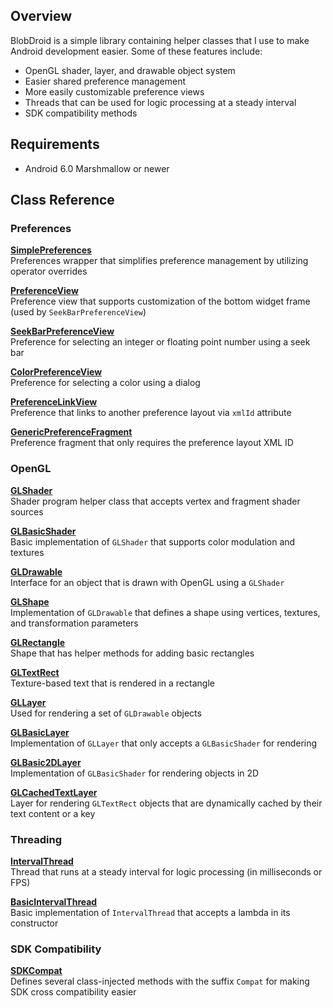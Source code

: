 ## Overview
BlobDroid is a simple library containing helper classes that I use to make Android development easier.
Some of these features include:
- OpenGL shader, layer, and drawable object system
- Easier shared preference management
- More easily customizable preference views
- Threads that can be used for logic processing at a steady interval
- SDK compatibility methods

## Requirements
- Android 6.0 Marshmallow or newer

## Class Reference

### Preferences

[**SimplePreferences**](lib/src/main/java/software/blob/android/preference/util/SimplePreferences.kt)  
Preferences wrapper that simplifies preference management by utilizing operator overrides

[**PreferenceView**](lib/src/main/java/software/blob/android/preference/view/PreferenceView.kt)  
Preference view that supports customization of the bottom widget frame (used by `SeekBarPreferenceView`)

[**SeekBarPreferenceView**](lib/src/main/java/software/blob/android/preference/view/SeekBarPreferenceView.kt)  
Preference for selecting an integer or floating point number using a seek bar

[**ColorPreferenceView**](lib/src/main/java/software/blob/android/preference/view/ColorPreferenceView.kt)  
Preference for selecting a color using a dialog

[**PreferenceLinkView**](lib/src/main/java/software/blob/android/preference/view/PreferenceLinkView.kt)  
Preference that links to another preference layout via `xmlId` attribute

[**GenericPreferenceFragment**](lib/src/main/java/software/blob/android/preference/fragment/GenericPreferenceFragment.kt)  
Preference fragment that only requires the preference layout XML ID

### OpenGL

[**GLShader**](lib/src/main/java/software/blob/android/opengl/shader/GLShader.kt)  
Shader program helper class that accepts vertex and fragment shader sources

[**GLBasicShader**](lib/src/main/java/software/blob/android/opengl/shader/GLBasicShader.kt)  
Basic implementation of `GLShader` that supports color modulation and textures

[**GLDrawable**](lib/src/main/java/software/blob/android/opengl/drawable/GLDrawable.kt)  
Interface for an object that is drawn with OpenGL using a `GLShader`

[**GLShape**](lib/src/main/java/software/blob/android/opengl/drawable/GLShape.kt)  
Implementation of `GLDrawable` that defines a shape using vertices, textures, and transformation parameters

[**GLRectangle**](lib/src/main/java/software/blob/android/opengl/drawable/GLRectangle.kt)  
Shape that has helper methods for adding basic rectangles

[**GLTextRect**](lib/src/main/java/software/blob/android/opengl/drawable/GLTextRect.kt)  
Texture-based text that is rendered in a rectangle

[**GLLayer**](lib/src/main/java/software/blob/android/opengl/layer/GLLayer.kt)  
Used for rendering a set of `GLDrawable` objects

[**GLBasicLayer**](lib/src/main/java/software/blob/android/opengl/layer/GLBasicLayer.kt)  
Implementation of `GLLayer` that only accepts a `GLBasicShader` for rendering

[**GLBasic2DLayer**](lib/src/main/java/software/blob/android/opengl/layer/GLBasic2DLayer.kt)  
Implementation of `GLBasicShader` for rendering objects in 2D

[**GLCachedTextLayer**](lib/src/main/java/software/blob/android/opengl/layer/GLCachedTextLayer.kt)  
Layer for rendering `GLTextRect` objects that are dynamically cached by their text content or a key

### Threading

[**IntervalThread**](lib/src/main/java/software/blob/android/thread/IntervalThread.kt)  
Thread that runs at a steady interval for logic processing (in milliseconds or FPS)

[**BasicIntervalThread**](lib/src/main/java/software/blob/android/thread/BasicIntervalThread.kt)  
Basic implementation of `IntervalThread` that accepts a lambda in its constructor

### SDK Compatibility

[**SDKCompat**](lib/src/main/java/software/blob/android/compatibility/SDKCompat.kt)  
Defines several class-injected methods with the suffix `Compat` for making SDK cross compatibility easier